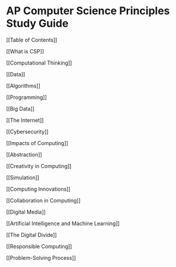 # AP Computer Science Principles Study Guide

[[Table of Contents]]

[[What is CSP]]

[[Computational Thinking]]

[[Data]]

[[Algorithms]]

[[Programming]]

[[Big Data]]

[[The Internet]]

[[Cybersecurity]]

[[Impacts of Computing]]

[[Abstraction]]

[[Creativity in Computing]]

[[Simulation]]

[[Computing Innovations]]

[[Collaboration in Computing]]

[[Digital Media]]

[[Artificial Intelligence and Machine Learning]]

[[The Digital Divide]]

[[Responsible Computing]]

[[Problem-Solving Process]]

